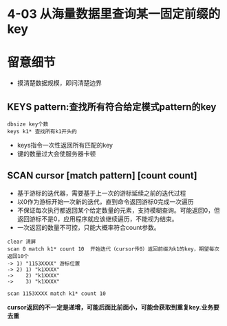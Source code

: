 # 4-03 从海量数据里查询某一固定前缀的key

# 留意细节

- 摸清楚数据规模，即问清楚边界

## KEYS pattern:查找所有符合给定模式pattern的key

```
dbsize key个数
keys k1* 查找所有k1开头的
```

- keys指令一次性返回所有匹配的key
- 键的数量过大会使服务器卡顿

## SCAN cursor [match pattern] [count count]

- 基于游标的迭代器，需要基于上一次的游标延续之前的迭代过程
- 以0作为游标开始一次新的迭代，直到命令返回游标0完成一次遍历
- 不保证每次执行都返回某个给定数量的元素，支持模糊查询。可能返回0，但返回游标不是0，应用程序就应该继续遍历，不能视为结束。
- 一次返回的数量不可控，只能大概率符合count参数。

```
clear 清屏
scan 0 match k1* count 10  开始迭代（cursor传0）返回前缀为k1的key，期望每次返回10个
-> 1) "1153XXXX" 游标位置
-> 2) 1) "k1XXXX"
->    2) "k1XXXX"
->    3) "k1XXXX"

scan 1153XXXX match k1* count 10 
```

**cursor返回的不一定是递增，可能后面比前面小，可能会获取到重复key.业务要去重**

